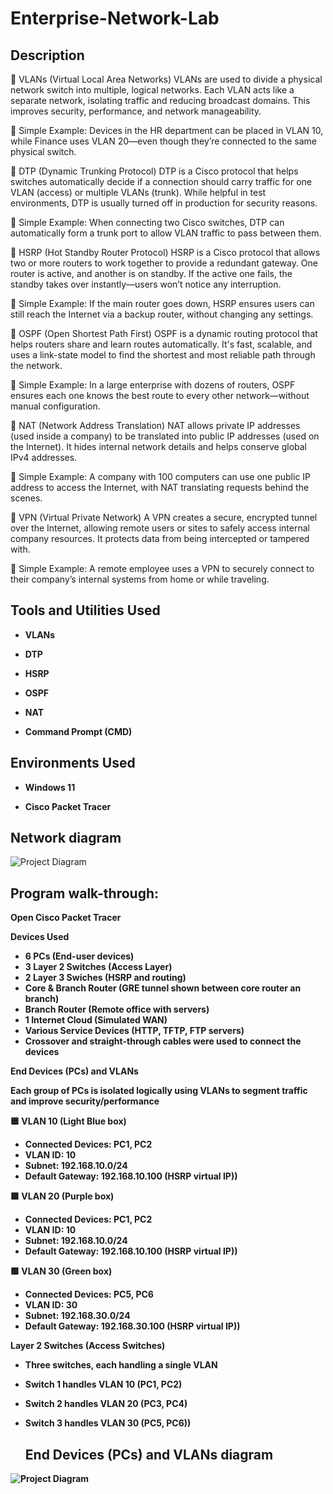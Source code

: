 <h1>Enterprise-Network-Lab</h1>

<h2>Description</h2>
🔹 VLANs (Virtual Local Area Networks)
VLANs are used to divide a physical network switch into multiple, logical networks. Each VLAN acts like a separate network, isolating traffic and reducing broadcast domains. This improves security, performance, and network manageability.

📌 Simple Example: Devices in the HR department can be placed in VLAN 10, while Finance uses VLAN 20—even though they’re connected to the same physical switch.

🔹 DTP (Dynamic Trunking Protocol)
DTP is a Cisco protocol that helps switches automatically decide if a connection should carry traffic for one VLAN (access) or multiple VLANs (trunk). While helpful in test environments, DTP is usually turned off in production for security reasons.

📌 Simple Example: When connecting two Cisco switches, DTP can automatically form a trunk port to allow VLAN traffic to pass between them.

🔹 HSRP (Hot Standby Router Protocol)
HSRP is a Cisco protocol that allows two or more routers to work together to provide a redundant gateway. One router is active, and another is on standby. If the active one fails, the standby takes over instantly—users won’t notice any interruption.

📌 Simple Example: If the main router goes down, HSRP ensures users can still reach the Internet via a backup router, without changing any settings.

🔹 OSPF (Open Shortest Path First)
OSPF is a dynamic routing protocol that helps routers share and learn routes automatically. It's fast, scalable, and uses a link-state model to find the shortest and most reliable path through the network.

📌 Simple Example: In a large enterprise with dozens of routers, OSPF ensures each one knows the best route to every other network—without manual configuration.

🔹 NAT (Network Address Translation)
NAT allows private IP addresses (used inside a company) to be translated into public IP addresses (used on the Internet). It hides internal network details and helps conserve global IPv4 addresses.

📌 Simple Example: A company with 100 computers can use one public IP address to access the Internet, with NAT translating requests behind the scenes.

🔹 VPN (Virtual Private Network)
A VPN creates a secure, encrypted tunnel over the Internet, allowing remote users or sites to safely access internal company resources. It protects data from being intercepted or tampered with.

📌 Simple Example: A remote employee uses a VPN to securely connect to their company’s internal systems from home or while traveling.
<br />

<h2>Tools and Utilities Used</h2>

- <b>VLANs</b> 

- <b>DTP</b>

- <b>HSRP</b>

- <b>OSPF</b>

- <b>NAT</b>

- <b> Command Prompt (CMD)</b>

<h2>Environments Used </h2>

- <b>Windows 11</b> 

- <b>Cisco Packet Tracer </b>

<h2>Network diagram</h2>

![Project Diagram](https://github.com/user-attachments/assets/f88fe7e5-24d9-44e8-be84-46c382ddc9d3)


<h2>Program walk-through:</h2>

<b>Open Cisco Packet Tracer </b>

<b> Devices Used <b>

- <b> 6 PCs (End-user devices)<b>
- <b> 3 Layer 2 Switches (Access Layer)<b>
- <b> 2 Layer 3 Swiches (HSRP and routing)<b>
- <b> Core & Branch Router (GRE tunnel shown between core router an branch)<b>
- <b> Branch Router (Remote office with servers)<b>
- <b> 1 Internet Cloud (Simulated WAN)<b>
- <b> Various Service Devices (HTTP, TFTP, FTP servers)<b>
- <b> Crossover and straight-through cables were used to connect the devices<b>

<b> End Devices (PCs) and VLANs<b>

<b> Each group of PCs is isolated logically using VLANs to segment traffic and improve security/performance <b>

🟦 VLAN 10 (Light Blue box)
 - <b> Connected Devices: PC1, PC2<b>
 - <b> VLAN ID: 10<b>
 - <b> Subnet: 192.168.10.0/24<b>
 - <b> Default Gateway: 192.168.10.100 (HSRP virtual IP))<b>
 
🟪 VLAN 20 (Purple box)
 - <b> Connected Devices: PC1, PC2<b>
 - <b> VLAN ID: 10<b>
 - <b> Subnet: 192.168.10.0/24<b>
 - <b> Default Gateway: 192.168.10.100 (HSRP virtual IP))<b>
 
🟩 VLAN 30 (Green box)
 -  <b> Connected Devices: PC5, PC6<b>
 - <b> VLAN ID: 30<b>
 - <b> Subnet: 192.168.30.0/24<b>
 - <b> Default Gateway: 192.168.30.100 (HSRP virtual IP))<b>

<b> Layer 2 Switches (Access Switches)<b>

 - <b> Three switches, each handling a single VLAN<b>
 - <b> Switch 1 handles VLAN 10 (PC1, PC2)<b>
 - <b> Switch 2 handles VLAN 20 (PC3, PC4)<b>
 - <b>Switch 3 handles VLAN 30 (PC5, PC6))<b>

	<h2>End Devices (PCs) and VLANs diagram<b/h2>
 
![Project Diagram](https://github.com/user-attachments/assets/f01c3c70-cf1b-474a-9f35-d01e02f16da4)

 



